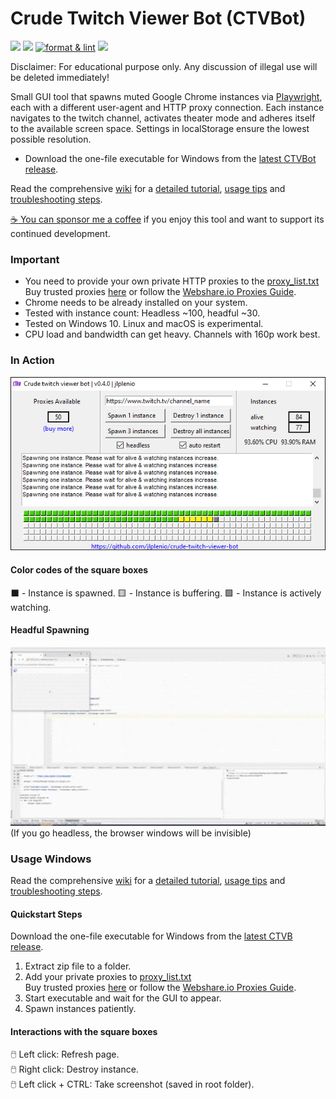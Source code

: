 # Crude Twitch Viewer Bot (CTVBot)
[![](https://img.shields.io/github/downloads/jlplenio/crude-twitch-viewer-bot/total)](https://github.com/jlplenio/crude-twitch-viewer-bot/releases/latest)
[![](https://github.com/jlplenio/crude-twitch-viewer-bot/actions/workflows/pytest.yml/badge.svg)](https://github.com/jlplenio/crude-twitch-viewer-bot/actions/workflows/pytest.yml)
[![format & lint](https://github.com/jlplenio/crude-twitch-viewer-bot/actions/workflows/format_lint.yml/badge.svg)](https://github.com/jlplenio/crude-twitch-viewer-bot/actions/workflows/format_lint.yml)
[![](https://github.com/jlplenio/crude-twitch-viewer-bot/actions/workflows/build.yml/badge.svg)](https://github.com/jlplenio/crude-twitch-viewer-bot/actions/workflows/build.yml)

Disclaimer: For educational purpose only. Any discussion of illegal use will be deleted immediately! 

Small GUI tool that spawns muted Google Chrome instances via [Playwright](https://github.com/microsoft/playwright-python), each with a different user-agent and HTTP proxy connection. 
Each instance navigates to the twitch channel, activates theater mode and adheres itself to the available screen space. 
Settings in localStorage ensure the lowest possible resolution.

- Download the one-file executable for Windows from the [latest CTVBot release](https://github.com/jlplenio/crude-twitch-viewer-bot/releases/latest).  

Read the comprehensive [wiki](https://github.com/jlplenio/crude-twitch-viewer-bot/wiki) for a [detailed tutorial](https://github.com/jlplenio/crude-twitch-viewer-bot/wiki/Detailed-Tutorial), [usage tips](https://github.com/jlplenio/crude-twitch-viewer-bot/wiki/Advanced-features-and-controls) and [troubleshooting steps](https://github.com/jlplenio/crude-twitch-viewer-bot/wiki/Troubleshooting).

[:coffee: You can sponsor me a coffee](https://ko-fi.com/jlplenio) if you enjoy this tool and want to support its continued development. 

### Important
- You need to provide your own private HTTP proxies to the [proxy_list.txt](proxy/proxy_list.txt)  
  Buy trusted proxies [here](https://www.webshare.io/?referral_code=w6nfvip4qp3g) or follow the [Webshare.io Proxies Guide](https://github.com/jlplenio/crude-twitch-viewer-bot/wiki/Webshare.io-Proxies-Guide).
- Chrome needs to be already installed on your system.
- Tested with instance count: Headless ~100, headful ~30.
- Tested on Windows 10. Linux and macOS is experimental.
- CPU load and bandwidth can get heavy. Channels with 160p work best.

### In Action

![](docs/gui.png)

#### Color codes of the square boxes

⬛ - Instance is spawned.    🟨 - Instance is buffering.    🟩 - Instance is actively watching.
 
#### Headful Spawning
![](docs/instances_spawning.gif)  
(If you go headless, the browser windows will be invisible)  


### Usage Windows

Read the comprehensive [wiki](https://github.com/jlplenio/crude-twitch-viewer-bot/wiki) for a [detailed tutorial](https://github.com/jlplenio/crude-twitch-viewer-bot/wiki/Detailed-Tutorial), [usage tips](https://github.com/jlplenio/crude-twitch-viewer-bot/wiki/Advanced-features-and-controls) and [troubleshooting steps](https://github.com/jlplenio/crude-twitch-viewer-bot/wiki/Troubleshooting).

#### Quickstart Steps
Download the one-file executable for Windows from the [latest CTVB release](https://github.com/jlplenio/crude-twitch-viewer-bot/releases/latest).

1. Extract zip file to a folder.
2. Add your private proxies to [proxy_list.txt](proxy/proxy_list.txt)  
Buy trusted proxies [here](https://www.webshare.io/?referral_code=w6nfvip4qp3g) or follow the [Webshare.io Proxies Guide](https://github.com/jlplenio/crude-twitch-viewer-bot/wiki/Webshare.io-Proxies-Guide).
3. Start executable and wait for the GUI to appear.
4. Spawn instances patiently.

#### Interactions with the square boxes
🖱️ Left click: Refresh page.  
🖱️ Right click: Destroy instance.  
🖱️ Left click + CTRL: Take screenshot (saved in root folder).   




